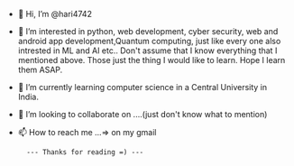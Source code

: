 - 👋 Hi, I’m @hari4742
- 👀 I’m interested in python, web development, cyber security, web and android app development,Quantum computing, just like every one also intrested in ML and AI etc..
Don't assume that I know everything that I mentioned above. Those just the thing I would like to learn. Hope I learn them ASAP.
- 🌱 I’m currently learning computer science in a Central University in India.
- 💞️ I’m looking to collaborate on ....(just don't know what to mention)
- 📫 How to reach me ...=> on my gmail

        --- Thanks for reading =) ---

<!---
hari4742/hari4742 is a ✨ special ✨ repository because its `README.md` (this file) appears on your GitHub profile.
You can click the Preview link to take a look at your changes.
--->
